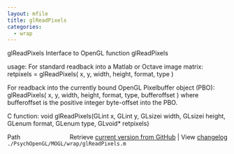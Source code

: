 ```yaml
---
layout: mfile
title: glReadPixels
categories:
  - wrap
---
```


glReadPixels  Interface to OpenGL function glReadPixels

usage:
For standard readback into a Matlab or Octave image matrix:
retpixels = glReadPixels\( x, y, width, height, format, type \)

For readback into the currently bound OpenGL Pixelbuffer object \(PBO\):
glReadPixels\( x, y, width, height, format, type, bufferoffset \)
where bufferoffset is the positive integer byte\-offset into the PBO.

C function:  void glReadPixels\(GLint x, GLint y, GLsizei width, GLsizei height, GLenum format, GLenum type, GLvoid\* retpixels\)


<div class="code_header" style="text-align:right;">
  <span style="float:left;">Path&nbsp;&nbsp;</span> <span class="counter">Retrieve <a href=
  "https://raw.github.com/Psychtoolbox-3/Psychtoolbox-3/beta/./PsychOpenGL/MOGL/wrap/glReadPixels.m">current version from GitHub</a> | View <a href=
  "https://github.com/Psychtoolbox-3/Psychtoolbox-3/commits/beta/./PsychOpenGL/MOGL/wrap/glReadPixels.m">changelog</a></span>
</div>
<div class="code">
  <code>./PsychOpenGL/MOGL/wrap/glReadPixels.m</code>
</div>
